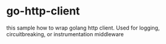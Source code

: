 # go-http-client
this sample how to wrap golang http client. Used for logging, circuitbreaking, or instrumentation middleware
